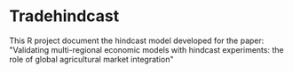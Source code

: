 # Tradehindcast
This R project document the hindcast model developed for the paper: "Validating multi-regional economic models with hindcast experiments: the role of global agricultural market integration"
